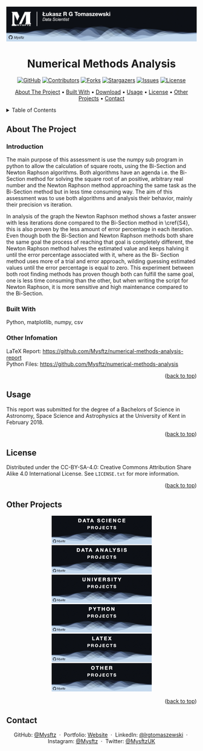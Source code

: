 <a name="readme-top"></a>
<div align="center">

[![alt text](https://github.com/Mysftz/Mysftz/blob/main/assets/READMEHeader.jpeg?raw=true)](https://github.com/Mysftz)
# Numerical Methods Analysis
[![GitHub][GitHub-shield]](https://github.com/Mysftz/numerical-methods-analysis)
[![Contributors][contributors-shield]](https://github.com/Mysftz/numerical-methods-analysis/graphs/contributors)
[![Forks][forks-shield]](https://github.com/Mysftz/numerical-methods-analysis/network/members)
[![Stargazers][stars-shield]](https://github.com/Mysftz/numerical-methods-analysis/stargazers)
[![Issues][issues-shield]](https://github.com/Mysftz/numerical-methods-analysis/issues)
[![License][license-shield]](https://github.com/Mysftz/numerical-methods-analysis/blob/main/LICENSE.txt)
</div>

<p align="center">
  <a href="#about-the-project">About The Project</a> •
  <a href="#built-with">Built With</a> •
  <a href="https://github.com/Mysftz/numerical-methods-analysis/archive/refs/heads/main.zip">Download</a> • 
  <a href="#usage">Usage</a> •
  <a href="#license">License</a> •
  <a href="#other-projects">Other Projects</a> •
  <a href="#contact">Contact</a>
</p>

<!-- TABLE OF CONTENTS -->
<details>
  <summary>Table of Contents</summary>
  <ol>
    <li>
      <a href="#about-the-project">About The Project</a>
      <ul>
        <li><a href="#introduction">Infomation</a></li>
        <li><a href="#built-with">Built With</a></li>
        <li><a href="#other-infomation">Other Infomation</a></li>
      </ul>
    </li>
    <li><a href="#usage">Usage</a></li>
    <li><a href="#license">License</a></li>
    <li><a href="#other-projects">Other Projects</a></li>
    <li><a href="#contact">Contact</a></li>
  </ol>
</details>

<!-- ABOUT THE PROJECT -->
## About The Project
### Introduction

The main purpose of this assessment is use the numpy sub program in python to allow the calculation of square roots, using the Bi-Section and Newton Raphson algorithms. Both algorithms have an agenda i.e. the Bi-Section method for solving the square root of an positive, arbitrary real number and the Newton Raphson method approaching the same task as the Bi-Section method but in less time consuming way. The aim of this assessment was to use both algorithms and analysis their behavior, mainly their precision vs iteration. 

In analysis of the graph the Newton Raphson method shows a faster answer with less iterations done compared to the Bi-Section method in \cref{S4}, this is also proven by the less amount of error percentage in each iteration. Even though both the Bi-Section and Newton Raphson methods both share the same goal the process of reaching that goal is completely different, the Newton Raphson method halves the estimated value and keeps halving it until the error percentage associated with it, where as the Bi- Section method uses more of a trial and error approach, wilding guessing estimated values until the error percentage is equal to zero. This experiment between both root finding methods has proven though both can fulfill the same goal, one is less time consuming than the other, but when writing the script for Newton Raphson, it is more sensitive and high maintenance compared to the Bi-Section.

### Built With

Python, matplotlib, numpy, csv

### Other Infomation

LaTeX Report: https://github.com/Mysftz/numerical-methods-analysis-report </br>
Python Files: https://github.com/Mysftz/numerical-methods-analysis

<p align="right">(<a href="#readme-top">back to top</a>)</p> 

<!-- USAGE -->
## Usage

This report was submitted for the degree of a Bachelors of Science in Astronomy, Space Science and Astrophysics at the University of Kent in February 2018.

<p align="right">(<a href="#readme-top">back to top</a>)</p>

<!-- LICENSE -->
## License
Distributed under the CC-BY-SA-4.0: Creative Commons Attribution Share Alike 4.0 International License. See `LICENSE.txt` for more information.

<p align="right">(<a href="#readme-top">back to top</a>)</p>

<!-- OTHER PROJECTS --> 
## Other Projects
<div align="center">
<a href="https://github.com/stars/Mysftz/lists/data-science-projects" style="margin:10px; margin-bottom:50px"><img src="https://github.com/Mysftz/Mysftz/blob/main/assets/Button-DataScience.jpeg?raw=true" alt="Data Science Projects Button" width="265" height="75"></a>
<a href="https://github.com/stars/Mysftz/lists/data-analysis-projects" style="margin:10px; margin-bottom:50px"><img src="https://github.com/Mysftz/Mysftz/blob/main/assets/Button-DataAnalysis.jpeg?raw=true" alt="Data Analysis Projects Button" width="265" height="75"></a>
<a href="https://github.com/stars/Mysftz/lists/university-projects" style="margin:10px; margin-bottom:50px"><img src="https://github.com/Mysftz/Mysftz/blob/main/assets/Button-University.jpeg?raw=true" alt="University Projects Button" width="265" height="75"></a>
<a href="https://github.com/stars/Mysftz/lists/python-projects" style="margin:10px; margin-bottom:50px"><img src="https://github.com/Mysftz/Mysftz/blob/main/assets/Button-Python.jpeg?raw=true" alt="Python Projects Button" width="265" height="75"></a>
<a href="https://github.com/stars/Mysftz/lists/latex-projects" style="margin:10px; padding-bottom:50px"><img src="https://github.com/Mysftz/Mysftz/blob/main/assets/Button-Latex.jpeg?raw=true" alt="LaTeX Projects Button" width="265" height="75"></a>
<a href="https://github.com/stars/Mysftz/lists/other-projects" style="margin:10px; margin-bottom:50px"><img src="https://github.com/Mysftz/Mysftz/blob/main/assets/Button-Other.jpeg?raw=true" alt="Other Projects Button" width="265" height="75"></a>
</div>

<p align="right">(<a href="#readme-top">back to top</a>)</p>

<!-- CONTACT -->
## Contact
<div align="center">

GitHub: [@Mysftz](https://github.com/Mysftz) &nbsp;&middot;&nbsp; Portfolio: [Website](https://mysftz.github.io) &nbsp;&middot;&nbsp; LinkedIn: [@lrgtomaszewski](https://www.linkedin.com/in/lrgtomaszewski/) &nbsp;&middot;&nbsp; Instagram: [@Mysftz](https://www.instagram.com/mysftz/) &nbsp;&middot;&nbsp; Twitter: [@MysftzUK](https://twitter.com/MysftzUK)
</div>

[contributors-shield]: https://img.shields.io/github/contributors/mysftz/numerical-methods-analysis.svg?style=for-the-badge
[forks-shield]: https://img.shields.io/github/forks/mysftz/numerical-methods-analysis.svg?style=for-the-badge
[stars-shield]: https://img.shields.io/github/stars/mysftz/numerical-methods-analysis.svg?style=for-the-badge
[issues-shield]: https://img.shields.io/github/issues/mysftz/numerical-methods-analysis.svg?style=for-the-badge
[license-shield]: https://img.shields.io/github/license/mysftz/numerical-methods-analysis.svg?style=for-the-badge
[github-shield]: https://img.shields.io/badge/-GitHub-black.svg?style=for-the-badge&logo=GitHub&colorB=555